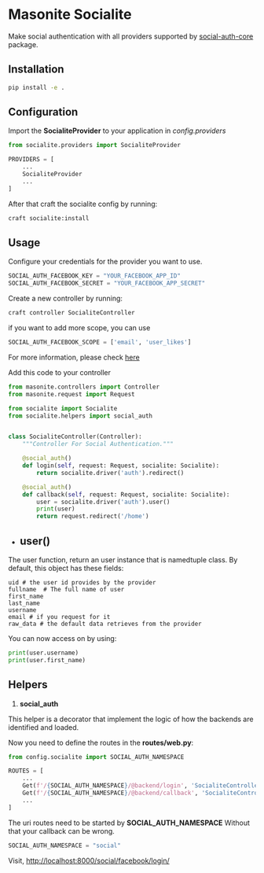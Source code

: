 # Masonite Socialite
Make social authentication with all providers supported by 
[social-auth-core](https://github.com/python-social-auth/social-core) package.

## Installation

```bash
pip install -e .
```

## Configuration
Import the **SocialiteProvider** to your application in *config.providers*

```python
from socialite.providers import SocialiteProvider

PROVIDERS = [
    ...
    SocialiteProvider
    ...
]
```

After that craft the socialite config by running:
```bash
craft socialite:install
```

## Usage
Configure your credentials for the provider you want to use.

```python
SOCIAL_AUTH_FACEBOOK_KEY = "YOUR_FACEBOOK_APP_ID"
SOCIAL_AUTH_FACEBOOK_SECRET = "YOUR_FACEBOOK_APP_SECRET"
```

Create a new controller by running:

```bash
craft controller SocialiteController
```
if you want to add more scope, you can use 

```python
SOCIAL_AUTH_FACEBOOK_SCOPE = ['email', 'user_likes']
```

For more information, please check [here](https://python-social-auth-docs.readthedocs.io/en/latest/backends/index.html)

Add this code to your controller

```python
from masonite.controllers import Controller
from masonite.request import Request

from socialite import Socialite
from socialite.helpers import social_auth


class SocialiteController(Controller):
    """Controller For Social Authentication."""

    @social_auth()
    def login(self, request: Request, socialite: Socialite):
        return socialite.driver('auth').redirect()

    @social_auth()
    def callback(self, request: Request, socialite: Socialite):
        user = socialite.driver('auth').user()
        print(user)
        return request.redirect('/home')
```

* ## user()
The user function, return an user instance that is namedtuple class.
By default, this object has these fields:

```
uid # the user id provides by the provider
fullname  # The full name of user
first_name 
last_name
username
email # if you request for it
raw_data # the default data retrieves from the provider
```

You can now access on by using:
```python
print(user.username)
print(user.first_name)
```

## Helpers
1. **social_auth**

This helper is a decorator that implement the logic of how the backends are 
identified and loaded.


Now you need to define the routes in the **routes/web.py**:

```python
from config.socialite import SOCIAL_AUTH_NAMESPACE

ROUTES = [
    ...
    Get(f'/{SOCIAL_AUTH_NAMESPACE}/@backend/login', 'SocialiteController@login').name('social.login'),
    Get(f'/{SOCIAL_AUTH_NAMESPACE}/@backend/callback', 'SocialiteController@callback').name('social.callback'),
    ...
]
```

The uri routes need to be started by **SOCIAL_AUTH_NAMESPACE**
Without that your callback can be wrong.

```python
SOCIAL_AUTH_NAMESPACE = "social"
```

Visit, [http://localhost:8000/social/facebook/login/](http://localhost:8000/social/facebook/login/)
